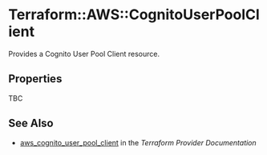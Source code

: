 # Terraform::AWS::CognitoUserPoolClient

Provides a Cognito User Pool Client resource.

## Properties

TBC

## See Also

* [aws_cognito_user_pool_client](https://www.terraform.io/docs/providers/aws/r/cognito_user_pool_client.html) in the _Terraform Provider Documentation_